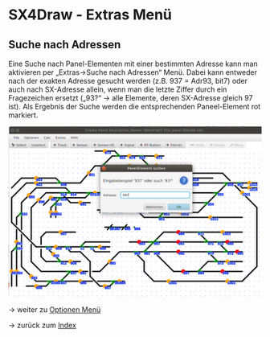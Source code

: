 # SX4Draw - Extras Menü

## Suche nach Adressen

Eine Suche nach Panel-Elementen mit einer bestimmten Adresse kann man aktivieren per „Extras→Suche nach Adressen“ Menü. Dabei kann entweder nach der exakten Adresse gesucht werden (z.B. 937 = Adr93, bit7) oder auch nach SX-Adresse allein, wenn man die letzte Ziffer durch ein Fragezeichen ersetzt („93?“ → alle Elemente, deren SX-Adresse gleich 97 ist).
Als Ergebnis der Suche werden die entsprechenden Paneel-Element rot markiert. 

![](img27.png)

-> weiter zu [Optionen Menü](06-Optionen.md)

-> zurück zum [Index](index.md)